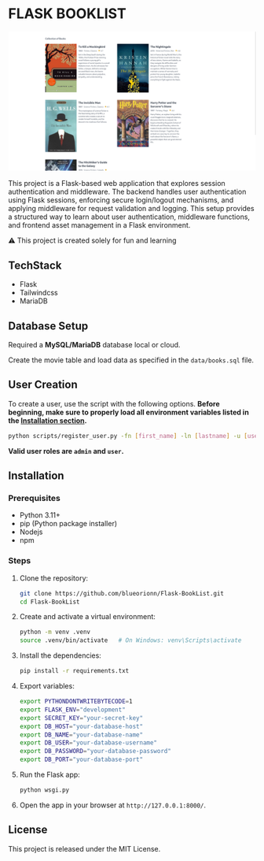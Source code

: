 # FLASK BOOKLIST

![Cover Page](booklist/assets/cover.png)

This project is a Flask-based web application that explores session authentication and middleware. The backend handles user authentication using Flask sessions, enforcing secure login/logout mechanisms, and applying middleware for request validation and logging. This setup provides a structured way to learn about user authentication, middleware functions, and frontend asset management in a Flask environment.

⚠️ This project is created solely for fun and learning

## TechStack

- Flask
- Tailwindcss
- MariaDB

## Database Setup

Required a **MySQL/MariaDB** database local or cloud.

Create the movie table and load data as specified in the `data/books.sql` file.

## User Creation

To create a user, use the script with the following options. **Before beginning, make sure to properly load all environment variables listed in the [Installation section](#installation).**

```bash
python scripts/register_user.py -fn [first_name] -ln [lastname] -u [username] -p [password] -r [role] 
```

**Valid user roles are `admin` and `user`.**

## Installation

### Prerequisites

- Python 3.11+
- pip (Python package installer)
- Nodejs
- npm

### Steps

1. Clone the repository:

   ```bash
   git clone https://github.com/blueorionn/Flask-BookList.git
   cd Flask-BookList
   ```

2. Create and activate a virtual environment:

   ```bash
   python -m venv .venv
   source .venv/bin/activate   # On Windows: venv\Scripts\activate
   ```

3. Install the dependencies:

   ```bash
   pip install -r requirements.txt
   ```

4. Export variables:

   ```bash
   export PYTHONDONTWRITEBYTECODE=1
   export FLASK_ENV="development"
   export SECRET_KEY="your-secret-key"
   export DB_HOST="your-database-host"
   export DB_NAME="your-database-name"
   export DB_USER="your-database-username"
   export DB_PASSWORD="your-database-password"
   export DB_PORT="your-database-port"
   ```

5. Run the Flask app:

   ```bash
   python wsgi.py
   ```

6. Open the app in your browser at `http://127.0.0.1:8000/`.

## License

This project is released under the MIT License.
